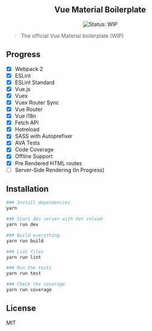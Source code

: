 <h2 align="center">Vue Material Boilerplate</h2>

<p align="center">
  <img src="https://img.shields.io/badge/STATUS-WIP-orange.svg" alt="Status: WIP">
</p>

> The official Vue Material boilerplate (WIP)

## Progress
- [X] Webpack 2
- [X] ESLint
- [X] ESLint Standard
- [X] Vue.js
- [X] Vuex
- [X] Vuex Router Sync
- [X] Vue Router
- [X] Vue i18n
- [X] Fetch API
- [X] Hotreload
- [X] SASS with Autoprefixer
- [X] AVA Tests
- [X] Code Coverage
- [X] Offline Support
- [X] Pre Rendered HTML routes
- [ ] Server-Side Rendering (In Progress)

## Installation

``` bash
### Install dependencies
yarn

### Start dev server with hot reload
yarn run dev

### Build everything
yarn run build

### Lint files
yarn run lint

### Run the tests
yarn run test

### Check the coverage
yarn run coverage
```

## License
MIT
